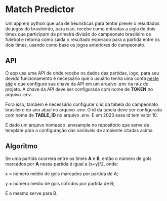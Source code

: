 # Match Predictor

Um app em python que usa de heurísticas para tentar prever o resultados de jogos do brasileirão, para isso, recebe como entradas a sigla de dois times que participam da primeira divisão do campeonato brasileiro de futebol e retorna como saída o resultado esperado para a partida entre os dois times, usando como base os jogos anteriores do campeonato.

## API

O app usa uma API de onde recebe os dados das partidas, logo, para seu devido funcionamento é necessário que o usuário tenha uma conta [neste site](https://api-futebol.com.br/) e que configure sua chave da API em um arquivo .env na raiz do projeto. A chave da API deve ser configurada com nome de **TOKEN** no arquivo .env.

Fora isso, também é necessário configurar o id da tabela do campeonato brasileiro do ano atual no arquivo .env. O id da tabela deve ser configurada com nome de **TABLE_ID** no arquivo .env. E em 2023 esse id tem valor 10.

É dado um arquivo nomeado .envsample no repositório que serve de template para a configuração das variáveis de ambiente citadas acima.

## Algoritmo

Se uma partida ocorrerá entre os times **A** e **B**, então o número de gols marcados por **A** nessa partida é igual a (x+y)/2, onde:

x = número médio de gols marcados por partida de A;

y = número médio de gols sofridos por partida de B;

E o mesmo serve para B.
